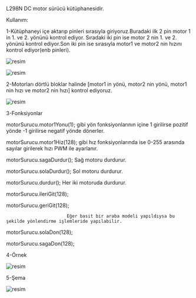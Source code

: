 L298N DC motor sürücü kütüphanesidir.

Kullanım:

1-Kütüphaneyi içe aktarıp pinleri sırasıyla giriyoruz.Buradaki ilk 2 pin motor 1 in 1. ve 2. yönünü kontrol ediyor.
Sıradaki iki pin ise motor 2 nin 1. ve 2. yönünü kontrol ediyor.Son iki pin ise sırasıyla motor1 ve motor2 nin hızını kontrol ediyor(enb pinleri).

![resim](https://github.com/user-attachments/assets/759689e8-9276-49f8-9afc-1c8a8b03b51e)

![resim](https://github.com/user-attachments/assets/8db3d688-3bfe-4a13-9ac5-37622f4a22df)


2-Motorları dörtlü bloklar halinde [motor1 in yönü, motor2 nin yönü, motor1 nin hızı ve motor2 nin hızı] kontrol ediyoruz.

![resim](https://github.com/user-attachments/assets/8fcf3153-aed3-4069-995f-7206d27a6cc1)

3-Fonksiyonlar

motorSurucu.motor1Yonu(1); gibi yön fonksiyonlarının içine 1 girilirse pozitif yönde -1 girilirse negatif yönde dönerler.

motorSurucu.motor1Hiz(128); gibi hız fonksiyonlarında ise 0-255 arasında sayılar girilerek hızı PWM ile ayarlanır.

motorSurucu.sagaDurdur();  Sağ motoru durdurur.


motorSurucu.solaDurdur();  Sol motoru durdurur.  


motorSurucu.durdur(); Her iki motoruda durdurur.

motorSurucu.ileriGit(128);

motorSurucu.geriGit(128); 

                           Eğer basit bir araba modeli yapıldıysa bu şekilde yönlendirme işlemleride yapılabilir.
                          
motorSurucu.solaDon(128);

motorSurucu.sagaDon(128);

4-Örnek

![resim](https://github.com/user-attachments/assets/6587ee66-41b8-4e68-b1c8-633e84907618)


5-Şema

![resim](https://github.com/user-attachments/assets/ba61bff0-8328-4465-a4ee-f6d8f7966d2c)
















